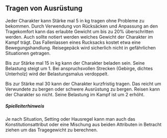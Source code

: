 ## Tragen von Ausrüstung

Jeder Charakter kann Stärke mal 5 in kg tragen ohne Probleme zu bekommen. Durch Verwendung von Rücksäcken und
Anpassung an den Tragekomfort kann das erlaubte Gewicht um bis zu 20% überschritten werden. Auch sollte notiert
werden welches Gewicht der Charakter im Kampf trägt. Das Fallenlassen eines Rucksacks kostet etwa eine
Bewegungshandlung. Reisegepäck wird sicherlich nicht in gefährlichen Situationen getragen.

Bis zur Stärke mal 15 in kg kann der Charakter beladen sein. Seine Belastung steigt um 1. Bei anspruchsvollen
Strecken (Gebirge, dichtes Unterholz) wird der Belastungsmalus verdoppelt.

Bis zur Stärke mal 30 kann der Charakter kurzfristig tragen. Das reicht um Verwundete zu bergen oder schwere
Ausrüstung zu bergen. Reisen kann der Charakter so nicht. Seine Belastung im Kampf ist um 2 erhöht.

##### Spielleiterhinweis

Je nach Situation, Setting oder Hausregel kann man auch das Konstitutionsattribut oder eine Mischung aus beiden
Attributen in Betracht ziehen um das Tragegewicht zu berechnen.
